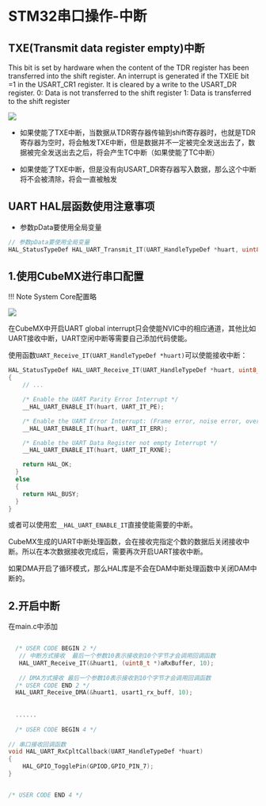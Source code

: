 # STM32串口操作-中断

## TXE(Transmit data register empty)中断
This bit is set by hardware when the content of the TDR register has been transferred into 
the shift register. An interrupt is generated if the TXEIE bit =1 in the USART_CR1 register. It 
is cleared by a write to the USART_DR register.
0: Data is not transferred to the shift register
1: Data is transferred to the shift register

![](../../../assets/images/STM32/UART/uart_transmit_interrupt.png)


* 如果使能了TXE中断，当数据从TDR寄存器传输到shift寄存器时，也就是TDR寄存器为空时，将会触发TXE中断，但是数据并不一定被完全发送出去了，数据被完全发送出去之后，将会产生TC中断（如果使能了TC中断）

* 如果使能了TXE中断，但是没有向USART_DR寄存器写入数据，那么这个中断将不会被清除，将会一直被触发

## UART HAL层函数使用注意事项

* 参数pData要使用全局变量

```c
// 参数pData要使用全局变量
HAL_StatusTypeDef HAL_UART_Transmit_IT(UART_HandleTypeDef *huart, uint8_t *pData, uint16_t Size)
```


## 1.使用CubeMX进行串口配置

!!! Note
    System Core配置略
	
![](../../../assets/images/STM32/UART/usart1_IT_configure.png)

在CubeMX中开启UART global interrupt只会使能NVIC中的相应通道，其他比如UART接收中断，UART空闲中断等需要自己添加代码使能。

使用函数```UART_Receive_IT(UART_HandleTypeDef *huart)```可以使能接收中断：

```c
HAL_StatusTypeDef HAL_UART_Receive_IT(UART_HandleTypeDef *huart, uint8_t *pData, uint16_t Size)
{
    // ...

    /* Enable the UART Parity Error Interrupt */
    __HAL_UART_ENABLE_IT(huart, UART_IT_PE);

    /* Enable the UART Error Interrupt: (Frame error, noise error, overrun error) */
    __HAL_UART_ENABLE_IT(huart, UART_IT_ERR);

    /* Enable the UART Data Register not empty Interrupt */
    __HAL_UART_ENABLE_IT(huart, UART_IT_RXNE);

    return HAL_OK;
  }
  else
  {
    return HAL_BUSY;
  }
}

```
或者可以使用宏```__HAL_UART_ENABLE_IT```直接使能需要的中断。

CubeMX生成的UART中断处理函数，会在接收完指定个数的数据后关闭接收中断。所以在本次数据接收完成后，需要再次开启UART接收中断。

如果DMA开启了循环模式，那么HAL库是不会在DAM中断处理函数中关闭DAM中断的。



## 2.开启中断
在main.c中添加

```c

  /* USER CODE BEGIN 2 */
   // 中断方式接收  最后一个参数10表示接收到10个字节才会调用回调函数
   HAL_UART_Receive_IT(&huart1, (uint8_t *)aRxBuffer, 10);
   
   // DMA方式接收 最后一个参数10表示接收到10个字节才会调用回调函数
  /* USER CODE END 2 */
  HAL_UART_Receive_DMA(&huart1, usart1_rx_buff, 10);
  
  
  ......
  
  /* USER CODE BEGIN 4 */
  
// 串口接收回调函数
void HAL_UART_RxCpltCallback(UART_HandleTypeDef *huart)
{
	HAL_GPIO_TogglePin(GPIOD,GPIO_PIN_7);
}


/* USER CODE END 4 */
  
  
```











